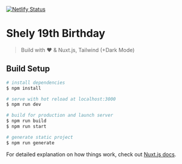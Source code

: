 [![Netlify Status](https://api.netlify.com/api/v1/badges/4461a842-b1b5-486d-be39-3e95772c7192/deploy-status)](https://app.netlify.com/sites/nostalgic-kepler-0d4a69/deploys)

# Shely 19th Birthday

> Build with ❤️ & Nuxt.js, Tailwind (+Dark Mode)

## Build Setup

```bash
# install dependencies
$ npm install

# serve with hot reload at localhost:3000
$ npm run dev

# build for production and launch server
$ npm run build
$ npm run start

# generate static project
$ npm run generate
```

For detailed explanation on how things work, check out [Nuxt.js docs](https://nuxtjs.org).
